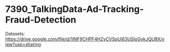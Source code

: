 # 7390_TalkingData-Ad-Tracking-Fraud-Detection

Datasets: https://drive.google.com/file/d/1INF9CHPF4HZyCVSpUi63USloGykJQU8X/view?usp=sharing